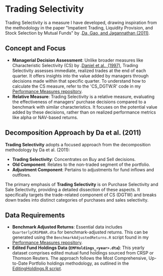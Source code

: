 # Trading Selectivity

Trading Selectivity is a measure I have developed, drawing inspiration from the methodology in the paper "Impatient Trading, Liquidity Provision, and Stock Selection by Mutual Funds" by .[Da, Gao, and Jagannathan (2011)]((https://academic.oup.com/rfs/article/24/3/675/1589898)). 

## Concept and Focus

- **Managerial Decision Assessment**: Unlike broader measures like Characteristic Selectivity (CS) by .[Daniel et al., (1997)](https://onlinelibrary.wiley.com/doi/abs/10.1111/j.1540-6261.1997.tb02724.x), Trading Selectivity assesses immediate, realized trades at the end of each quarter. It offers insights into the value added by managers through decisions made within that specific quarter. To understand how to calculate the CS measure, refer to the 'CS_DGTW.R' code in my [Performance Measures repository](https://github.com/carr8824/Paper-Replications/tree/main/Asset%20Management%20and%20Pricing/Performance%20Measures).
- **Relative Measure**: Trading Selectivity is a relative measure, evaluating the effectiveness of managers' purchase decisions compared to a benchmark with similar characteristics. It focuses on the potential value added by these decisions, rather than on realized performance metrics like alpha or NAV-based returns.

## Decomposition Approach by Da et al. (2011)

**Trading Selectivity** adopts a focused approach from the decomposition methodology by Da et al. (2011):
- **Trading Selectivity**: Concentrates on Buy and Sell decisions.
- **Old Component**: Relates to the non-traded segment of the portfolio.
- **Adjustment Component**: Pertains to adjustments for fund inflows and outflows.

The primary emphasis of **Trading Selectivity** is on Purchase Selectivity and Sale Selectivity, providing a detailed dissection of these aspects. It specifically targets the trade-related component of CS (DGTW) and breaks down trades into distinct categories of purchases and sales selectivity.

## Data Requirements

- **Benchmark Adjusted Returns**: Essential data includes `QuarterlyCRSPBAR.dta` for benchmark-adjusted returns. This can be generated using the `BenchmarkAdjustedReturns.R` script found in my [Performance Measures repository](https://github.com/carr8824/Paper-Replications/tree/main/Asset%20Management%20and%20Pricing/Performance%20Measures).
- **Edited Fund Holdings Data (`EMFHoldings_<year>.dta`)**: This yearly dataset comprises edited mutual fund holdings sourced from CRSP or Thomson Reuters. The approach follows the Most Comprehensive, Up-to-Date Portfolio holdings methodology, as outlined in the [EditingHoldings.R script](https://github.com/carr8824/Data-Cleaning/tree/main/DoctoralResearch-AssetManagement/PortfolioHoldings%20MCU%20CRSPTHR).

